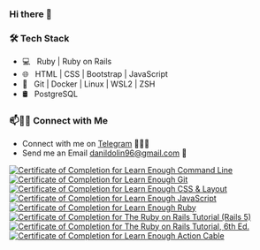 ### Hi there 👋

<!--
**onlyArsh/onlyArsh** is a ✨ _special_ ✨ repository because its `README.md` (this file) appears on your GitHub profile.
Here are some ideas to get you started:

- 🔭 I’m currently working on ...
- 🌱 I’m currently learning ...
- 👯 I’m looking to collaborate on ...
- 🤔 I’m looking for help with ...
- 💬 Ask me about ...
- 📫 How to reach me: ...
- 😄 Pronouns: ...
- ⚡ Fun fact: ...
-->

<h3>🛠 Tech Stack</h3>

- 💻 &nbsp; Ruby | Ruby on Rails
- 🌐 &nbsp; HTML | CSS | Bootstrap | JavaScript
- 🔧 &nbsp; Git | Docker | Linux | WSL2 | ZSH
- 🛢 &nbsp; PostgreSQL

### 📫🤝🏻 Connect with Me

 - Connect with me on [Telegram](https://t.me/danielddolin) 👨🏻‍💻
 - Send me an Email danildolin96@gmail.com 💌


 <a href="https://www.learnenough.com/certificates/Danil"><img src="https://www.learnenough.com/certificates/Danil/command-line-tutorial.svg" alt="Certificate of Completion for Learn Enough Command Line"></a><a href="https://www.learnenough.com/certificates/Danil"><img src="https://www.learnenough.com/certificates/Danil/git-tutorial.svg" alt="Certificate of Completion for Learn Enough Git"></a><a href="https://www.learnenough.com/certificates/Danil"><img src="https://www.learnenough.com/certificates/Danil/css-and-layout-tutorial.svg" alt="Certificate of Completion for Learn Enough CSS &amp; Layout"></a><a href="https://www.learnenough.com/certificates/Danil"><img src="https://www.learnenough.com/certificates/Danil/javascript-tutorial.svg" alt="Certificate of Completion for Learn Enough JavaScript"></a><a href="https://www.learnenough.com/certificates/Danil"><img src="https://www.learnenough.com/certificates/Danil/ruby-tutorial.svg" alt="Certificate of Completion for Learn Enough Ruby"></a><a href="https://www.learnenough.com/certificates/Danil"><img src="https://www.learnenough.com/certificates/Danil/ruby-on-rails-4th-edition-tutorial.svg" alt="Certificate of Completion for The Ruby on Rails Tutorial (Rails 5)"></a><a href="https://www.learnenough.com/certificates/Danil"><img src="https://www.learnenough.com/certificates/Danil/ruby-on-rails-6th-edition-tutorial.svg" alt="Certificate of Completion for The Ruby on Rails Tutorial, 6th Ed."></a><a href="https://www.learnenough.com/certificates/Danil"><img src="https://www.learnenough.com/certificates/Danil/action-cable-tutorial.svg" alt="Certificate of Completion for Learn Enough Action Cable"></a>
